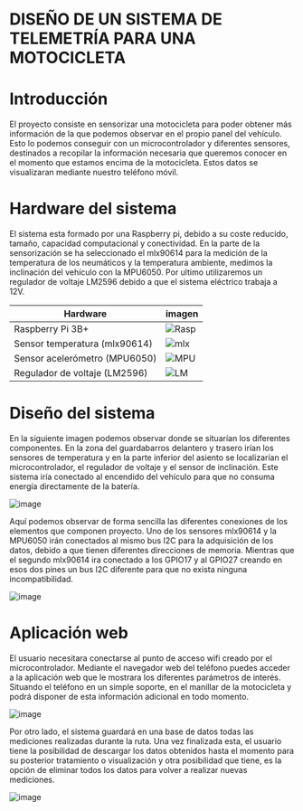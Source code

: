 DISEÑO DE UN SISTEMA DE TELEMETRÍA PARA UNA MOTOCICLETA
======

Introducción
======

El proyecto consiste en sensorizar una motocicleta para poder obtener más 
información de la que podemos observar en el propio panel del vehículo. Esto lo podemos 
conseguir con un microcontrolador y diferentes sensores, destinados a recopilar la 
información necesaria que queremos conocer en el momento que estamos encima 
de la motocicleta. Estos datos se visualizaran mediante nuestro teléfono móvil.

Hardware del sistema
======

El sistema esta formado por una Raspberry pi, debido a su coste reducido, tamaño, capacidad computacional y 
conectividad. En la parte de la sensorización se ha seleccionado el mlx90614 para la medición de la temperatura de los neumáticos y la temperatura ambiente, medimos la inclinación del vehículo con la MPU6050. Por ultimo utilizaremos un regulador de voltaje LM2596 debido a que el sistema eléctrico trabaja a 12V.



| Hardware     | imagen |
| --- | --- |
| Raspberry Pi 3B+ |   ![Rasp](https://user-images.githubusercontent.com/75255813/141853399-65c0aeb0-9999-45dd-acdf-27b3b3954c6d.png) |
| Sensor temperatura (mlx90614) |   ![mlx](https://user-images.githubusercontent.com/75255813/141853963-1a0d0d3a-db5f-4a42-8906-777946e02cf9.png) |
| Sensor acelerómetro (MPU6050) | ![MPU](https://user-images.githubusercontent.com/75255813/141854464-3cbe857d-776e-4ab6-b628-ffeb35f8ee29.png) |
| Regulador de voltaje (LM2596) |![LM](https://user-images.githubusercontent.com/75255813/141870576-8a9ae058-468d-4963-a6b5-830ba5ead4bd.png) |







Diseño del sistema
======
En la siguiente imagen podemos observar donde se situarían los diferentes componentes. En la zona del guardabarros delantero y trasero irían los sensores de temperatura y en la parte inferior del asiento se localizarían el microcontrolador, el regulador de voltaje y el sensor de inclinación. Este sistema iría conectado al encendido del vehículo para que no consuma energía directamente de la batería.


![image](https://user-images.githubusercontent.com/75255813/135065740-c75b97ff-ebdf-4e3a-ac34-99ec1c4f4b43.png)

Aquí podemos observar de forma sencilla las diferentes conexiones de los elementos que componen proyecto. Uno de los sensores mlx90614 y la MPU6050 irán conectados al mismo bus I2C para la adquisición de los datos, debido a que tienen diferentes direcciones de memoria. Mientras que el segundo mlx90614 ira conectado a los GPIO17 y al GPIO27 creando en esos dos pines un bus I2C diferente para que no exista ninguna incompatibilidad.

![image](https://user-images.githubusercontent.com/75255813/135066754-ab6ee8e7-8bd7-445b-902e-6b92c74b12d3.png)




Aplicación web
======
El usuario necesitara conectarse al punto de acceso wifi creado por el 
microcontrolador. Mediante el navegador web del teléfono puedes acceder a la aplicación web 
que le mostrara los diferentes parámetros de interés. Situando el teléfono en un simple 
soporte, en el manillar de la motocicleta y podrá disponer de esta información adicional en 
todo momento.


![image](https://user-images.githubusercontent.com/75255813/135065777-dd8619f1-99fa-4533-858e-023e53d96de8.png)

Por otro lado, el sistema guardará en una base de datos todas las mediciones 
realizadas durante la ruta. Una vez finalizada esta, el usuario tiene la posibilidad de 
descargar los datos obtenidos hasta el momento para su posterior tratamiento o 
visualización y otra posibilidad que tiene, es la opción de eliminar todos los datos para 
volver a realizar nuevas mediciones.

![image](https://user-images.githubusercontent.com/75255813/135065862-ec62c9c4-4d9a-4553-a970-85763a989f1e.png)









